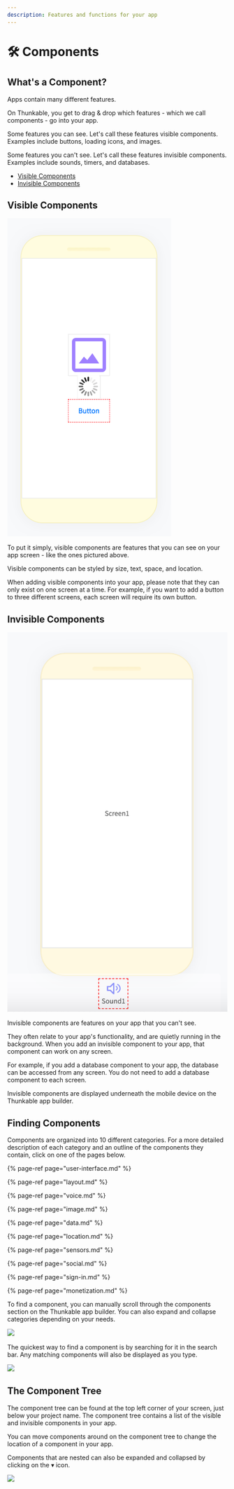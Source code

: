 ```yaml
---
description: Features and functions for your app
---
```


# 🛠️ Components

## What's a Component?

Apps contain many different features. 

On Thunkable, you get to drag & drop which features - which we call components - go into your app. 

Some features you can see. Let's call these features visible components. Examples include buttons, loading icons, and images. 

Some features you can't see. Let's call these features invisible components. Examples include sounds, timers, and databases. 

* [Visible Components](components.md#visible-components)
* [Invisible Components](components.md#invisible-or-api-components)

## Visible Components

![](.gitbook/assets/image%20%2892%29.png)

To put it simply, visible components are features that you can see on your app screen - like the ones pictured above.  

Visible components can be styled by size, text, space, and location. 

When adding visible components into your app, please note that they can only exist on one screen at a time. For example, if you want to add a button to three different screens, each screen will require its own button.

## Invisible Components

![](.gitbook/assets/image%20%2813%29.png)

Invisible components are features on your app that you can't see. 

They often relate to your app's functionality, and are quietly running in the background. When you add an invisible component to your app, that component can work on any screen. 

For example, if you add a database component to your app, the database can be accessed from any screen. You do not need to add a database component to each screen. 

Invisible components are displayed underneath the mobile device on the Thunkable app builder.

## Finding Components

Components are organized into 10 different categories. For a more detailed description of each category and an outline of the components they contain, click on one of the pages below.

{% page-ref page="user-interface.md" %}

{% page-ref page="layout.md" %}

{% page-ref page="voice.md" %}

{% page-ref page="image.md" %}

{% page-ref page="data.md" %}

{% page-ref page="location.md" %}

{% page-ref page="sensors.md" %}

{% page-ref page="social.md" %}

{% page-ref page="sign-in.md" %}

{% page-ref page="monetization.md" %}

To find a component, you can manually scroll through the components section on the Thunkable app builder. You can also expand and collapse categories depending on your needs.

![](.gitbook/assets/linear.gif)

The quickest way to find a component is by searching for it in the search bar. Any matching components will also be displayed as you type.

![](.gitbook/assets/search.gif)

## The Component Tree

The component tree can be found at the top left corner of your screen, just below your project name. The component tree contains a list of the visible and invisible components in your app. 

You can move components around on the component tree to change the location of a component in your app.  

Components that are nested can also be expanded and collapsed by clicking on the ▾ icon. 

![](.gitbook/assets/component_tree.gif)

